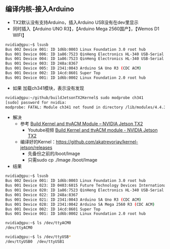 ## 编译内核-接入Arduino

- TX2默认没有支持Arduino，插入Arduino USB没有在dev里显示
- 同时插入【Arduino UNO R3】，【Arduino Mega 2560国产】，【Wemos D1 WIFI】
```bash
nvidia@gpu:~$ lsusb
Bus 002 Device 001: ID 1d6b:0003 Linux Foundation 3.0 root hub
Bus 001 Device 006: ID 1a86:7523 QinHeng Electronics HL-340 USB-Serial adapter #Mega 2560
Bus 001 Device 004: ID 1a86:7523 QinHeng Electronics HL-340 USB-Serial adapter #D1 WIFI
Bus 001 Device 003: ID 248a:8367
Bus 001 Device 005: ID 2341:0043 Arduino SA Uno R3 (CDC ACM)
Bus 001 Device 002: ID 14cd:8601 Super Top
Bus 001 Device 001: ID 1d6b:0002 Linux Foundation 2.0 root hub
```

- 如果 加载ch341模块，表示没有发现
```bash
nvidia@gpu:~/github/buildJetsonTX2Kernel$ sudo modprobe ch341
[sudo] password for nvidia:
modprobe: FATAL: Module ch341 not found in directory /lib/modules/4.4.38-tegra
```

- 解决
    - 参考 [Build Kernel and ttyACM Module – NVIDIA Jetson TX2](http://www.jetsonhacks.com/2017/07/31/build-kernel-ttyacm-module-nvidia-jetson-tx2/)
        - Youtube视频 [Build Kernel and ttyACM module - NVIDIA Jetson TX2](https://www.youtube.com/watch?v=tDZF7ntLbxc)
    - 编译好的Kernel：https://github.com/akatrevorjay/kernel-jetson/releases
        - 先备份之前的/boot/Image
        - 只需sudo cp ./Image /boot/Image
- 结果
```bash
nvidia@gpu:~$ lsusb
Bus 002 Device 001: ID 1d6b:0003 Linux Foundation 3.0 root hub
Bus 001 Device 023: ID 0403:6015 Future Technology Devices International, Ltd Bridge(I2C/SPI/UART/FIFO)
Bus 001 Device 020: ID 1a86:7523 QinHeng Electronics HL-340 USB-Serial adapter
Bus 001 Device 022: ID 248a:8367
Bus 001 Device 021: ID 2341:0043 Arduino SA Uno R3 (CDC ACM)
Bus 001 Device 028: ID 2341:0042 Arduino SA Mega 2560 R3 (CDC ACM)
Bus 001 Device 002: ID 14cd:8601 Super Top
Bus 001 Device 001: ID 1d6b:0002 Linux Foundation 2.0 root hub

nvidia@gpu:~$ ls /dev/ttyACM0
/dev/ttyACM0

nvidia@gpu:~$ ls /dev/ttyUSB*
/dev/ttyUSB0  /dev/ttyUSB1
```        